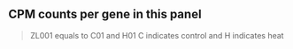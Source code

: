 ## CPM counts per gene in this panel

> ZL001 equals to C01 and H01
> C indicates control and H indicates heat
